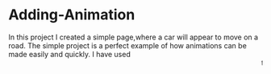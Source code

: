 # Adding-Animation
In this project
I created a simple page,where a car will
 appear to move on a road. 
The simple project is a perfect
 example of how animations 
can be made easily and quickly.
 I have used 
 <marquee> 
tag for creating 
this
 simple animation. 
